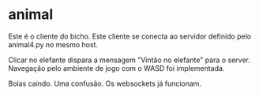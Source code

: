 # animal

Este é o cliente do bicho.
Este cliente se conecta ao servidor definido pelo animal4.py no mesmo host.

Clicar no elefante dispara a mensagem "Vintão no elefante" para o server.
Navegação pelo ambiente de jogo com o WASD foi implementada.

Bolas caindo. Uma confusão. Os websockets já funcionam.
